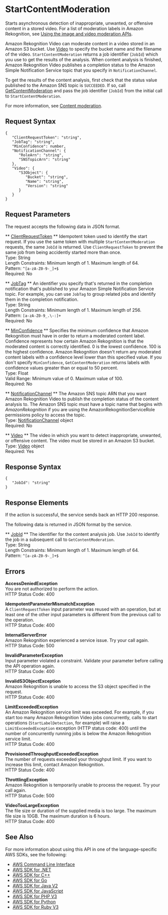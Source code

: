# StartContentModeration<a name="API_StartContentModeration"></a>

 Starts asynchronous detection of inappropriate, unwanted, or offensive content in a stored video\. For a list of moderation labels in Amazon Rekognition, see [Using the image and video moderation APIs](https://docs.aws.amazon.com/rekognition/latest/dg/moderation.html#moderation-api)\.

Amazon Rekognition Video can moderate content in a video stored in an Amazon S3 bucket\. Use [Video](API_Video.md) to specify the bucket name and the filename of the video\. `StartContentModeration` returns a job identifier \(`JobId`\) which you use to get the results of the analysis\. When content analysis is finished, Amazon Rekognition Video publishes a completion status to the Amazon Simple Notification Service topic that you specify in `NotificationChannel`\.

To get the results of the content analysis, first check that the status value published to the Amazon SNS topic is `SUCCEEDED`\. If so, call [GetContentModeration](API_GetContentModeration.md) and pass the job identifier \(`JobId`\) from the initial call to `StartContentModeration`\. 

For more information, see [Content moderation](moderation.md)\.

## Request Syntax<a name="API_StartContentModeration_RequestSyntax"></a>

```
{
   "ClientRequestToken": "string",
   "JobTag": "string",
   "MinConfidence": number,
   "NotificationChannel": { 
      "RoleArn": "string",
      "SNSTopicArn": "string"
   },
   "Video": { 
      "S3Object": { 
         "Bucket": "string",
         "Name": "string",
         "Version": "string"
      }
   }
}
```

## Request Parameters<a name="API_StartContentModeration_RequestParameters"></a>

The request accepts the following data in JSON format\.

 ** [ClientRequestToken](#API_StartContentModeration_RequestSyntax) **   <a name="rekognition-StartContentModeration-request-ClientRequestToken"></a>
Idempotent token used to identify the start request\. If you use the same token with multiple `StartContentModeration` requests, the same `JobId` is returned\. Use `ClientRequestToken` to prevent the same job from being accidently started more than once\.   
Type: String  
Length Constraints: Minimum length of 1\. Maximum length of 64\.  
Pattern: `^[a-zA-Z0-9-_]+$`   
Required: No

 ** [JobTag](#API_StartContentModeration_RequestSyntax) **   <a name="rekognition-StartContentModeration-request-JobTag"></a>
An identifier you specify that's returned in the completion notification that's published to your Amazon Simple Notification Service topic\. For example, you can use `JobTag` to group related jobs and identify them in the completion notification\.  
Type: String  
Length Constraints: Minimum length of 1\. Maximum length of 256\.  
Pattern: `[a-zA-Z0-9_.\-:]+`   
Required: No

 ** [MinConfidence](#API_StartContentModeration_RequestSyntax) **   <a name="rekognition-StartContentModeration-request-MinConfidence"></a>
Specifies the minimum confidence that Amazon Rekognition must have in order to return a moderated content label\. Confidence represents how certain Amazon Rekognition is that the moderated content is correctly identified\. 0 is the lowest confidence\. 100 is the highest confidence\. Amazon Rekognition doesn't return any moderated content labels with a confidence level lower than this specified value\. If you don't specify `MinConfidence`, `GetContentModeration` returns labels with confidence values greater than or equal to 50 percent\.  
Type: Float  
Valid Range: Minimum value of 0\. Maximum value of 100\.  
Required: No

 ** [NotificationChannel](#API_StartContentModeration_RequestSyntax) **   <a name="rekognition-StartContentModeration-request-NotificationChannel"></a>
The Amazon SNS topic ARN that you want Amazon Rekognition Video to publish the completion status of the content analysis to\. The Amazon SNS topic must have a topic name that begins with *AmazonRekognition* if you are using the AmazonRekognitionServiceRole permissions policy to access the topic\.  
Type: [NotificationChannel](API_NotificationChannel.md) object  
Required: No

 ** [Video](#API_StartContentModeration_RequestSyntax) **   <a name="rekognition-StartContentModeration-request-Video"></a>
The video in which you want to detect inappropriate, unwanted, or offensive content\. The video must be stored in an Amazon S3 bucket\.  
Type: [Video](API_Video.md) object  
Required: Yes

## Response Syntax<a name="API_StartContentModeration_ResponseSyntax"></a>

```
{
   "JobId": "string"
}
```

## Response Elements<a name="API_StartContentModeration_ResponseElements"></a>

If the action is successful, the service sends back an HTTP 200 response\.

The following data is returned in JSON format by the service\.

 ** [JobId](#API_StartContentModeration_ResponseSyntax) **   <a name="rekognition-StartContentModeration-response-JobId"></a>
The identifier for the content analysis job\. Use `JobId` to identify the job in a subsequent call to `GetContentModeration`\.  
Type: String  
Length Constraints: Minimum length of 1\. Maximum length of 64\.  
Pattern: `^[a-zA-Z0-9-_]+$` 

## Errors<a name="API_StartContentModeration_Errors"></a>

 **AccessDeniedException**   
You are not authorized to perform the action\.  
HTTP Status Code: 400

 **IdempotentParameterMismatchException**   
A `ClientRequestToken` input parameter was reused with an operation, but at least one of the other input parameters is different from the previous call to the operation\.  
HTTP Status Code: 400

 **InternalServerError**   
Amazon Rekognition experienced a service issue\. Try your call again\.  
HTTP Status Code: 500

 **InvalidParameterException**   
Input parameter violated a constraint\. Validate your parameter before calling the API operation again\.  
HTTP Status Code: 400

 **InvalidS3ObjectException**   
Amazon Rekognition is unable to access the S3 object specified in the request\.  
HTTP Status Code: 400

 **LimitExceededException**   
An Amazon Rekognition service limit was exceeded\. For example, if you start too many Amazon Rekognition Video jobs concurrently, calls to start operations \(`StartLabelDetection`, for example\) will raise a `LimitExceededException` exception \(HTTP status code: 400\) until the number of concurrently running jobs is below the Amazon Rekognition service limit\.   
HTTP Status Code: 400

 **ProvisionedThroughputExceededException**   
The number of requests exceeded your throughput limit\. If you want to increase this limit, contact Amazon Rekognition\.  
HTTP Status Code: 400

 **ThrottlingException**   
Amazon Rekognition is temporarily unable to process the request\. Try your call again\.  
HTTP Status Code: 500

 **VideoTooLargeException**   
The file size or duration of the supplied media is too large\. The maximum file size is 10GB\. The maximum duration is 6 hours\.   
HTTP Status Code: 400

## See Also<a name="API_StartContentModeration_SeeAlso"></a>

For more information about using this API in one of the language\-specific AWS SDKs, see the following:
+  [AWS Command Line Interface](https://docs.aws.amazon.com/goto/aws-cli/rekognition-2016-06-27/StartContentModeration) 
+  [AWS SDK for \.NET](https://docs.aws.amazon.com/goto/DotNetSDKV3/rekognition-2016-06-27/StartContentModeration) 
+  [AWS SDK for C\+\+](https://docs.aws.amazon.com/goto/SdkForCpp/rekognition-2016-06-27/StartContentModeration) 
+  [AWS SDK for Go](https://docs.aws.amazon.com/goto/SdkForGoV1/rekognition-2016-06-27/StartContentModeration) 
+  [AWS SDK for Java V2](https://docs.aws.amazon.com/goto/SdkForJavaV2/rekognition-2016-06-27/StartContentModeration) 
+  [AWS SDK for JavaScript](https://docs.aws.amazon.com/goto/AWSJavaScriptSDK/rekognition-2016-06-27/StartContentModeration) 
+  [AWS SDK for PHP V3](https://docs.aws.amazon.com/goto/SdkForPHPV3/rekognition-2016-06-27/StartContentModeration) 
+  [AWS SDK for Python](https://docs.aws.amazon.com/goto/boto3/rekognition-2016-06-27/StartContentModeration) 
+  [AWS SDK for Ruby V3](https://docs.aws.amazon.com/goto/SdkForRubyV3/rekognition-2016-06-27/StartContentModeration) 